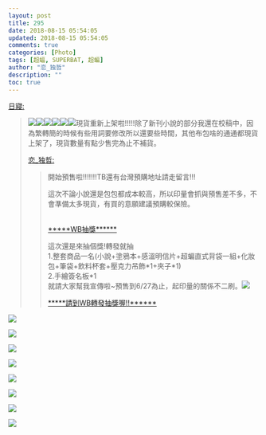 ```yaml
---
layout: post
title: 295
date: 2018-08-15 05:54:05
updated: 2018-08-15 05:54:05
comments: true
categories: [Photo]
tags: [超蝠, SUPERBAT, 超蝙]
author: "恋_独哲"
description: ""
toc: true
---
```


<p reblogfrom="reblogfrom"  ><a target="_blank" href="http://richinshe.lofter.com/post/1d458e66_ef319e72"  >日寢:</a></p> 
<blockquote> 
 <p><img src="https://img.t.sinajs.cn/t4/appstyle/expression/ext/normal/22/2018new_erha_org.png"  style="max-width:500px;"  /><img src="https://img.t.sinajs.cn/t4/appstyle/expression/ext/normal/22/2018new_erha_org.png"  style="max-width:500px;"  /><img src="https://img.t.sinajs.cn/t4/appstyle/expression/ext/normal/22/2018new_erha_org.png"  style="max-width:500px;"  /><img src="https://img.t.sinajs.cn/t4/appstyle/expression/ext/normal/22/2018new_erha_org.png"  style="max-width:500px;"  /><img src="https://img.t.sinajs.cn/t4/appstyle/expression/ext/normal/22/2018new_erha_org.png"  style="max-width:500px;"  /><img src="https://img.t.sinajs.cn/t4/appstyle/expression/ext/normal/22/2018new_erha_org.png"  style="max-width:500px;"  />現貨重新上架啦!!!!!除了新刊小說的部分我還在校稿中，因為繁轉簡的時候有些用詞要修改所以還要些時間，其他布包啥的通通都現貨上架了，現貨數量有點少售完為止不補貨。<br /></p> 
 <p reblogfrom="reblogfrom"  ><a target="_blank" href="http://lianduzhe.lofter.com/post/1d458e50_ee8cda40"  >恋_独哲:</a></p> 
 <blockquote> 
  <p>開始預售啦!!!!!!!TB還有台灣預購地址請走留言!!!<br /></p> 
  <p>這次不論小說還是包包都成本較高，所以印量會抓與預售差不多，不會準備太多現貨，有買的意願建議預購較保險。</p> 
  <p><br /><a target="_blank" rel="nofollow" href="https://www.weibo.com/2706868565/Gld7V2bnl?type=comment#_rnd1528895816783"  >*****WB抽獎******</a></p> 
  <p>這次還是來抽個獎!轉發就抽<br />1.整套商品一名(小說+塗鴉本+感溫明信片+超蝙直式背袋一組+化妝包+筆袋+飲料杯套+壓克力吊飾*1+夾子*1)<br />2.手繪簽名板*1<br />就請大家幫我宣傳啦~預售到6/27為止，起印量的關係不二刷。<img src="https://img.t.sinajs.cn/t4/appstyle/expression/ext/normal/7b/2018new_miaomiao_org.png"  style="max-width:500px;"  /><br /></p> 
  <p><a target="_blank" rel="nofollow" href="https://www.weibo.com/2706868565/Gld7V2bnl?type=comment#_rnd1528895816783"  >*****請到WB轉發抽獎喔!!******</a></p> 
 </blockquote> 
</blockquote>

![](https://raw.githubusercontent.com/alicewish/maple50821/master/img_YW5MWVN1NEpoZFgzOGc4dW80RUcvdzEvV1FLSllsT2Q4VzVveVdGMytjMDNlNWE5eDRzUVRBPT0.jpg)

![](https://raw.githubusercontent.com/alicewish/maple50821/master/img_YW5MWVN1NEpoZFgzOGc4dW80RUcveS9zZFR0WG45NFdZck50MnZDdWVwYVp6N0tRd2E2ZGR3PT0.jpg)

![](https://raw.githubusercontent.com/alicewish/maple50821/master/img_YW5MWVN1NEpoZFgzOGc4dW80RUcveFdMVy9zSjY3MjJKZWtRaitDSlRhei9DSWc2MldwQ2lnPT0.jpg)

![](https://raw.githubusercontent.com/alicewish/maple50821/master/img_YW5MWVN1NEpoZFgzOGc4dW80RUcvL2xBckRwN0J0N3RMenpkNndSdUtxV28zSTFtTXJPRnRRPT0.jpg)

![](https://raw.githubusercontent.com/alicewish/maple50821/master/img_YW5MWVN1NEpoZFgzOGc4dW80RUcvMk5PMTFFblROVUs4YUlLL1ovTlJ5d3ovalZQUkFqT1hnPT0.jpg)

![](https://raw.githubusercontent.com/alicewish/maple50821/master/img_YW5MWVN1NEpoZFgzOGc4dW80RUcvOFVPUGlQaU1EMFlmSDRDQ1lFa3hxUkRpUFJ2RHJQcTZBPT0.jpg)

![](https://raw.githubusercontent.com/alicewish/maple50821/master/img_YW5MWVN1NEpoZFgzOGc4dW80RUcvOGhhU1B6Njk0OSswM2dMbXdUU3QvaUVSbTVtc0FGN0l3PT0.jpg)

![](https://raw.githubusercontent.com/alicewish/maple50821/master/img_YW5MWVN1NEpoZFgzOGc4dW80RUcvMTVaQUZzbmlXZ3pONXpHOWNZb082dG1hWEs5MGgrbk93PT0.jpg)